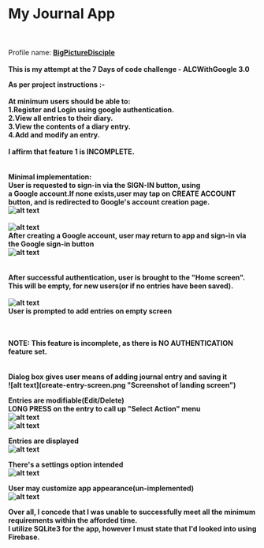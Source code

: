 # My Journal App
<br/><br/>
Profile name: <a href=""><b>BigPictureDisciple<b/></a>
 <br/><br/>
This is my attempt at the 7 Days of code challenge - ALCWithGoogle 3.0<br/>

As per project instructions :-<br/> 
<br/>
At minimum users should be able to:<br/>
 1.Register and Login using google authentication.<br/>
 2.View all entries to their diary.<br/>
 3.View the contents of a diary entry.<br/>
 4.Add and modify an entry.<br/><br/>
I affirm that feature 1 is <b>INCOMPLETE</b>.<br/>
<br/>
<br/>
Minimal implementation:<br/>
User is requested to sign-in via the SIGN-IN button, using<br/>
a Google account.If none exists,user may tap on CREATE ACCOUNT button, and is redirected to Google's 
account creation page.<br/>
![alt text](journalapp.png "Screenshot of landing screen")<br/><br/>
![alt text](google-account-screen.png "Screenshot of google screen")<br/>
After creating a Google account, user may return
to app and sign-in via the Google sign-in button
<br/>
![alt text](sign-button.png "Screenshot of sign-in")<br/>
<br/><br/>
After successful authentication, user is brought to the "Home screen".<br/>
This will be empty, for new users(or if no entries have been saved).<br/>
<br/>
![alt text](home-screen.png "Screenshot of home screen")<br/>
User is prompted to add entries on empty screen
<br/><br/>

<br/>
NOTE: This feature is incomplete, as there is NO AUTHENTICATION feature
set.
<br/>
<br/><br/>
Dialog box gives user means of adding journal entry and saving it<br/>
![alt text](create-entry-screen.png "Screenshot of landing screen")

Entries are modifiable(Edit/Delete)<br/>
<b>LONG PRESS<b/> on the entry to call up "Select Action" menu<br/>
![alt text](delete-screen.png "delete entry screen")<br/>
![alt text](edit-entry.png "Screenshot of screen")<br/>

Entries are displayed<br/>
![alt text](added-entry.png "Screenshot of entry screen")<br/>

There's a settings option intended<br/>
![alt text](settings-menu.png "launch settings screen")<br/>

User may customize app appearance(un-implemented)<br/>
![alt text](settings-screen.png "Settings screen")<br/>

Over all, I concede that I was unable to successfully meet all the minimum requirements within the afforded time.
<br/>
I utilize SQLite3 for the app, however I must state that I'd looked into using Firebase. 
